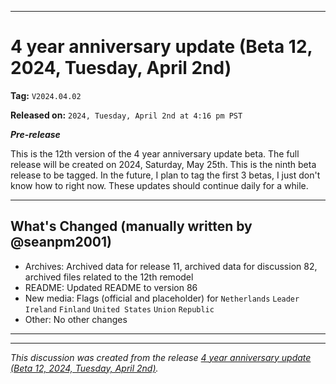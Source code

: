 ***

# 4 year anniversary update (Beta 12, 2024, Tuesday, April 2nd)

**Tag:** `V2024.04.02`

**Released on:** `2024, Tuesday, April 2nd at 4:16 pm PST`

***Pre-release***

This is the 12th version of the 4 year anniversary update beta. The full release will be created on 2024, Saturday, May 25th. This is the ninth beta release to be tagged. In the future, I plan to tag the first 3 betas, I just don't know how to right now. These updates should continue daily for a while.

---

## What's Changed (manually written by @seanpm2001)

- Archives: Archived data for release 11, archived data for discussion 82, archived files related to the 12th remodel
- README: Updated README to version 86
- New media: Flags (official and placeholder) for `Netherlands` `Leader` `Ireland` `Finland` `United States` `Union` `Republic`
- Other: No other changes

***


<hr /><em>This discussion was created from the release <a href='https://github.com/seanpm2001/seanpm2001/releases/tag/V2024.04.02'>4 year anniversary update (Beta 12, 2024, Tuesday, April 2nd)</a>.</em>
